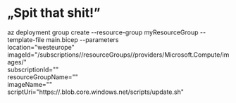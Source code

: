 # „Spit that shit!”

az deployment group create --resource-group myResourceGroup --template-file main.bicep --parameters \
  location="westeurope" \
  imageId="/subscriptions/<subscription-id>/resourceGroups/<resource-group>/providers/Microsoft.Compute/images/<image-name>" \
  subscriptionId="<subscription-id>" \
  resourceGroupName="<resource-group>" \
  imageName="<image-name>" \
  scriptUri="https://<your-storage-account>.blob.core.windows.net/scripts/update.sh"


